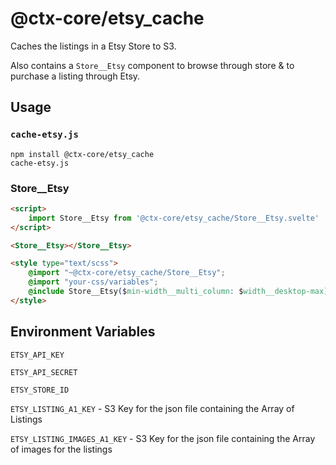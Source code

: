 # @ctx-core/etsy_cache

Caches the listings in a Etsy Store to S3.

Also contains a `Store__Etsy` component to browse through store & to purchase a listing through Etsy.

## Usage

### `cache-etsy.js`

```shell
npm install @ctx-core/etsy_cache
cache-etsy.js
```

### Store__Etsy

```html
<script>
	import Store__Etsy from '@ctx-core/etsy_cache/Store__Etsy.svelte'
</script>

<Store__Etsy></Store__Etsy>

<style type="text/scss">
	@import "~@ctx-core/etsy_cache/Store__Etsy";
	@import "your-css/variables";
	@include Store__Etsy($min-width__multi_column: $width__desktop-max);
</style>
```

## Environment Variables

`ETSY_API_KEY`

`ETSY_API_SECRET`

`ETSY_STORE_ID`

`ETSY_LISTING_A1_KEY` -
	S3 Key for the json file containing the Array of Listings

`ETSY_LISTING_IMAGES_A1_KEY` -
	S3 Key for the json file containing the Array of images for the listings

